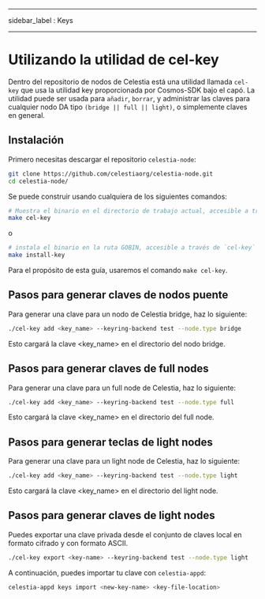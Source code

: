 - - -
sidebar_label : Keys
- - -

# Utilizando la utilidad de cel-key

Dentro del repositorio de nodos de Celestia está una utilidad llamada `cel-key` que usa la utilidad key proporcionada por Cosmos-SDK bajo el capó. La utilidad puede ser usada para `añadir`, `borrar`, y administrar las claves para cualquier nodo DA tipo `(bridge || full || light)`, o simplemente claves en general.

## Instalación

Primero necesitas descargar el repositorio `celestia-node`:

```sh
git clone https://github.com/celestiaorg/celestia-node.git
cd celestia-node/
```

Se puede construir usando cualquiera de los siguientes comandos:

```sh
# Muestra el binario en el directorio de trabajo actual, accesible a través de `./cel-key`
make cel-key
```

o

```sh
# instala el binario en la ruta GOBIN, accesible a través de `cel-key`
make install-key
```

Para el propósito de esta guía, usaremos el comando `make cel-key`.

## Pasos para generar claves de nodos **puente**

Para generar una clave para un nodo de Celestia bridge, haz lo siguiente:

```sh
./cel-key add <key_name> --keyring-backend test --node.type bridge
```

Esto cargará la clave <key_name> en el directorio del nodo bridge.

## Pasos para generar claves de **full** nodes

Para generar una clave para un full node de Celestia, haz lo siguiente:

```sh
./cel-key add <key_name> --keyring-backend test --node.type full
```

Esto cargará la clave <key_name> en el directorio del full node.

## Pasos para generar teclas de **light** nodes

Para generar una clave para un light node de Celestia, haz lo siguiente:

```sh
./cel-key add <key_name> --keyring-backend test --node.type light
```

Esto cargará la clave <key_name> en el directorio del light node.

## Pasos para generar claves de **light** nodes

Puedes exportar una clave privada desde el conjunto de claves local en formato cifrado y con formato ASCII.

```sh
./cel-key export <key-name> --keyring-backend test --node.type light
```

A continuación, puedes importar tu clave con `celestia-appd`:

```sh
celestia-appd keys import <new-key-name> <key-file-location> 
```
